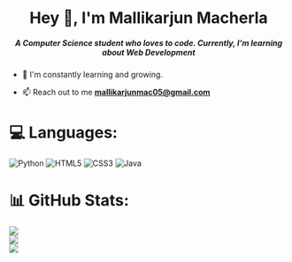 <h1 align="center">Hey 👋, I'm Mallikarjun Macherla</h1>
<h5 align="center">A Computer Science student who loves to code. Currently, I'm learning about Web Development</h3>

- 💬 I'm constantly learning and growing.

- 📫 Reach out to me **mallikarjunmac05@gmail.com**


# 💻 Languages:
![Python](https://img.shields.io/badge/python-3670A0?style=flat&logo=python&logoColor=ffdd54) ![HTML5](https://img.shields.io/badge/html5-%23E34F26.svg?style=flat&logo=html5&logoColor=white) ![CSS3](https://img.shields.io/badge/css3-%231572B6.svg?style=flat&logo=css3&logoColor=white) ![Java](https://img.shields.io/badge/java-%23ED8B00.svg?style=flat&logo=openjdk&logoColor=white)
# 📊 GitHub Stats:
![](https://github-readme-stats.vercel.app/api?username=Mallikarjun-Macherla&theme=dracula&hide_border=true&include_all_commits=false&count_private=false)<br/>
![](https://github-readme-streak-stats.herokuapp.com/?user=Mallikarjun-Macherla&theme=dracula&hide_border=true)<br/>
![](https://github-readme-stats.vercel.app/api/top-langs/?username=Mallikarjun-Macherla&theme=dracula&hide_border=true&include_all_commits=false&count_private=false&layout=compact)

<!-- Proudly created with GPRM ( https://gprm.itsvg.in ) -->
